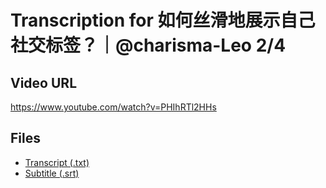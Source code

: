 # Transcription for 如何丝滑地展示自己社交标签？｜@charisma-Leo 2/4
## Video URL
https://www.youtube.com/watch?v=PHIhRTl2HHs
 
## Files
- [Transcript (.txt)](./transcript.txt)
- [Subtitle (.srt)](./transcript.srt)
